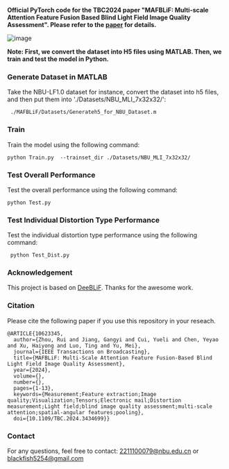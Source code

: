 **Official PyTorch code for the TBC2024 paper "MAFBLiF: Multi-scale Attention Feature Fusion Based Blind Light Field Image Quality Assessment". Please refer to the [paper](https://ieeexplore.ieee.org/document/10623345) for details.**

![image]([https://github.com/ZhiliangMa/MPU6500-HMC5983-AK8975-BMP280-MS5611-10DOF-IMU-PCB/blob/main/img/IMU-V5-TOP.jpg](https://github.com/oldblackfish/MAFBLiF/blob/main/fig/framework.png))

**Note: First, we convert the dataset into H5 files using MATLAB. Then, we train and test the model in Python.**

### Generate Dataset in MATLAB
Take the NBU-LF1.0 dataset for instance, convert the dataset into h5 files, and then put them into './Datasets/NBU_MLI_7x32x32/':
```
 ./MAFBLiF/Datasets/Generateh5_for_NBU_Dataset.m
```
    
### Train
Train the model using the following command:
```
python Train.py  --trainset_dir ./Datasets/NBU_MLI_7x32x32/
```

### Test Overall Performance
Test the overall performance using the following command:
```
python Test.py
```

### Test Individual Distortion Type Performance
Test the individual distortion type performance using the following command:
```
 python Test_Dist.py
```
### Acknowledgement
This project is based on [DeeBLiF](https://github.com/ZhengyuZhang96/DeeBLiF). Thanks for the awesome work.

### Citation
Please cite the following paper if you use this repository in your reseach.
```
@ARTICLE{10623345,
  author={Zhou, Rui and Jiang, Gangyi and Cui, Yueli and Chen, Yeyao and Xu, Haiyong and Luo, Ting and Yu, Mei},
  journal={IEEE Transactions on Broadcasting}, 
  title={MAFBLiF: Multi-Scale Attention Feature Fusion-Based Blind Light Field Image Quality Assessment}, 
  year={2024},
  volume={},
  number={},
  pages={1-13},
  keywords={Measurement;Feature extraction;Image quality;Visualization;Tensors;Electronic mail;Distortion measurement;Light field;blind image quality assessment;multi-scale attention;spatial-angular features;pooling},
  doi={10.1109/TBC.2024.3434699}}

```
### Contact
For any questions, feel free to contact: 2211100079@nbu.edu.cn or blackfish5254@gmail.com
